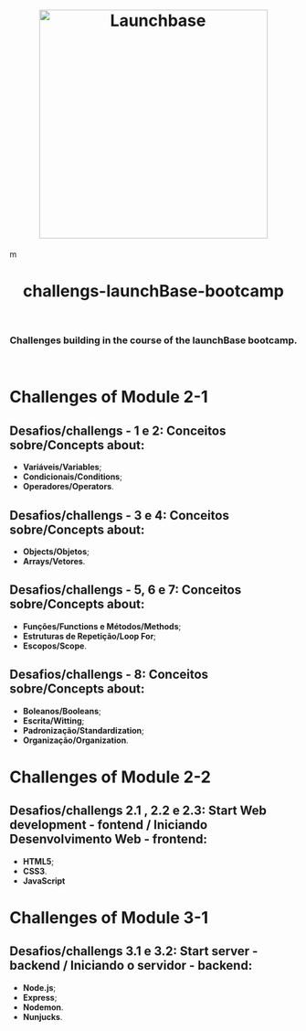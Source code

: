 <h1 align="center">
   <img alt="Launchbase" src="https://storage.googleapis.com/golden-wind/bootcamp-launchbase/logo.png" width="400px" />
 </h1></n>m

<h1 align="center">challengs-launchBase-bootcamp</h2>&nbsp;&nbsp;&nbsp;
<h3 align="center">Challenges building in the course of the launchBase bootcamp.</h3>&nbsp;

<h1>Challenges of Module 2-1</h1>
<h2>Desafios/challengs - 1 e 2: Conceitos sobre/Concepts about:</h2>
 
- **Variáveis/Variables**;
- **Condicionais/Conditions**;
- **Operadores/Operators**.

<h2>Desafios/challengs - 3 e 4: Conceitos sobre/Concepts about:</h2>

- **Objects/Objetos**;
- **Arrays/Vetores**.

<h2>Desafios/challengs - 5, 6 e 7: Conceitos sobre/Concepts about:</h2>

- **Funções/Functions e Métodos/Methods**;
- **Estruturas de Repetição/Loop For**;
- **Escopos/Scope**.

<h2>Desafios/challengs - 8: Conceitos sobre/Concepts about:</h2>

- **Boleanos/Booleans**;
- **Escrita/Witting**;
- **Padronização/Standardization**;
- **Organização/Organization**.

<h1>Challenges of Module 2-2</h1>
<h2>Desafios/challengs 2.1 , 2.2 e 2.3: Start Web development - fontend / Iniciando Desenvolvimento Web - frontend:</h2>

- **HTML5**;
- **CSS3**.
- **JavaScript**

<h1>Challenges of Module 3-1</h1>
<h2>Desafios/challengs 3.1 e 3.2: Start server - backend / Iniciando o servidor - backend:</h2>

- **Node.js**;
- **Express**;
- **Nodemon**.
- **Nunjucks**.




